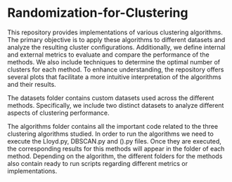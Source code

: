 # Randomization-for-Clustering

This repository provides implementations of various clustering algorithms. The primary objective is to apply these 
algorithms to different datasets and analyze the resulting cluster configurations. Additionally, we define internal 
and external metrics to evaluate and compare the performance of the methods. We also include techniques to determine 
the optimal number of clusters for each method. To enhance understanding, the repository offers several plots that 
facilitate a more intuitive interpretation of the algorithms and their results.

The datasets folder contains custom datasets used across the different methods. Specifically, we include two distinct 
datasets to analyze different aspects of clustering performance.

The algorithms folder contains all the important code related to the three clustering algorithms studied. In order to run the algorithms we need to execute the Lloyd.py, DBSCAN.py and ().py files. Once they are executed, the corresponding results for this methods will appear in the folder of each method. Depending on the algorithm, the different folders for the methods also contain ready to run scripts regarding different metrics or implementations. 

